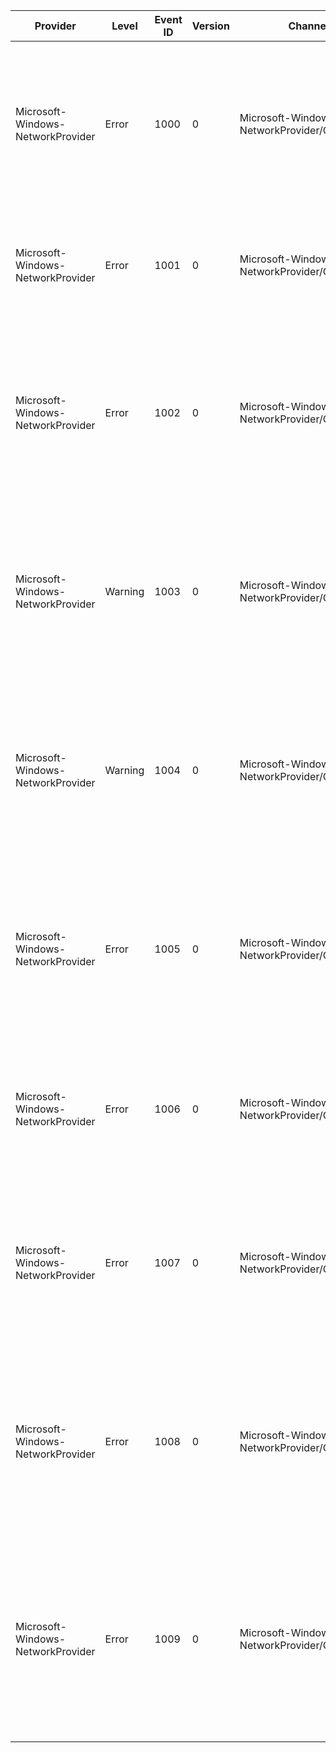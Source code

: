 Provider                           |  Level    |  Event ID  |  Version  |  Channel                                        |  Task                         |  Opcode                           |  Keyword        |  Message
-----------------------------------|-----------|------------|-----------|-------------------------------------------------|-------------------------------|-----------------------------------|-----------------|-----------------------------------------------------------------------------------------------------------------------------------------------------------------------------------------------------------------------------------------------------------------------------------------------------------------------------------------------------------------------------------------------------------------------------------------------------------------------------------------------------------------------------------------------------------------------------------------------------
Microsoft-Windows-NetworkProvider  |  Error    |  1000      |  0        |  Microsoft-Windows-NetworkProvider/Operational  |  UNC Hardening Configuration  |  Unsupported Registry Value Type  |  UNC Hardening  |  Ignoring UNC Hardening Configuration Entry: Unsupported registry value type.Registry Value Path: {RegistryKey}@{RegistryValueName}Registry Value Type: {RegistryValueType}Guidance:UNC Hardening configuration only supports registry values of types REG_SZ and REG_MULTI_SZ.For details on configuring Windows computers to require additional security when accessing specific UNC paths; visit http://support.microsoft.com/kb/3000483.
Microsoft-Windows-NetworkProvider  |  Error    |  1001      |  0        |  Microsoft-Windows-NetworkProvider/Operational  |  UNC Hardening Configuration  |  Invalid UNC Path                 |  UNC Hardening  |  Ignoring UNC Hardening Configuration Entry: Unable to parse UNC Path.UNC Path: {UncPath}UNC Hardening Configuration: {UncHardeningConfiguration}Guidance:The registry value name is not a valid UNC path.For details on configuring Windows computers to require additional security when accessing specific UNC paths; visit http://support.microsoft.com/kb/3000483.
Microsoft-Windows-NetworkProvider  |  Error    |  1002      |  0        |  Microsoft-Windows-NetworkProvider/Operational  |  UNC Hardening Configuration  |  Unsupported UNC Path             |  UNC Hardening  |  Ignoring UNC Hardening Configuration Entry: Unsupported UNC Path.UNC Path: {UncPath}UNC Hardening Configuration: {UncHardeningConfiguration}Guidance:UNC Hardening is only supported at server or share granularity. If only a fraction of the resources available on a share require additional security; consider relocating contents that require additional security to a different share.For details on configuring Windows computers to require additional security when accessing specific UNC paths; visit http://support.microsoft.com/kb/3000483.
Microsoft-Windows-NetworkProvider  |  Warning  |  1003      |  0        |  Microsoft-Windows-NetworkProvider/Operational  |  UNC Hardening Configuration  |  Unsupported Property Name        |  UNC Hardening  |  Ignoring UNC Hardening Configuration Property: Unsupported property name.UNC Path: {UncPath}UNC Hardening Configuration: {UncHardeningConfiguration}Property Name: {PropertyName}Property Value: {PropertyValue}Guidance:The specified property name does not match a UNC Hardening property supported on the current version of Windows and will be ignored.For details on configuring Windows computers to require additional security when accessing specific UNC paths; visit http://support.microsoft.com/kb/3000483.
Microsoft-Windows-NetworkProvider  |  Warning  |  1004      |  0        |  Microsoft-Windows-NetworkProvider/Operational  |  UNC Hardening Configuration  |  Unsupported Property Name        |  UNC Hardening  |  Ignoring UNC Hardening Configuration Property: Unsupported property name.UNC Path: {UncPath}UNC Hardening Configuration: {UncHardeningConfiguration}Property Name: {PropertyName}Property Value: '{PropertyValue}'Guidance:The specified property name does not match a UNC Hardening property supported on the current version of Windows and will be ignored.For details on configuring Windows computers to require additional security when accessing specific UNC paths; visit http://support.microsoft.com/kb/3000483.
Microsoft-Windows-NetworkProvider  |  Error    |  1005      |  0        |  Microsoft-Windows-NetworkProvider/Operational  |  UNC Hardening Configuration  |  Unsupported Property Value       |  UNC Hardening  |  Ignoring UNC Hardening Configuration Property: Unsupported property value.UNC Path: {UncPath}UNC Hardening Configuration: {UncHardeningConfiguration}Property Name: {PropertyName}Property Value: '{PropertyValue}'Guidance:The specified property name expects a boolean value should be assigned a value of 0 (disabled) or 1 (enabled).For details on configuring Windows computers to require additional security when accessing specific UNC paths; visit http://support.microsoft.com/kb/3000483.
Microsoft-Windows-NetworkProvider  |  Error    |  1006      |  0        |  Microsoft-Windows-NetworkProvider/Operational  |  UNC Hardening Configuration  |  Invalid Syntax                   |  UNC Hardening  |  Unable to parse UNC Hardening Configuration Entry: Unknown Error.UNC Path: {UncPath}UNC Hardening Configuration: {UncHardeningConfiguration}Guidance:The UNC Hardening configuration for the path contains invalid syntax and may be ignored.For details on configuring Windows computers to require additional security when accessing specific UNC paths; visit http://support.microsoft.com/kb/3000483.
Microsoft-Windows-NetworkProvider  |  Error    |  1007      |  0        |  Microsoft-Windows-NetworkProvider/Operational  |  UNC Hardening Configuration  |  Invalid Syntax                   |  UNC Hardening  |  Unable to parse UNC Hardening Configuration Entry: Unexpected token.UNC Path: {UncPath}UNC Hardening Configuration: {UncHardeningConfiguration}Expected Token: {ExpectedToken}Found Token: {FoundToken}Guidance: The UNC Hardening configuration for the path contains invalid syntax and may be ignored.For details on configuring Windows computers to require additional security when accessing specific UNC paths; visit http://support.microsoft.com/kb/3000483.
Microsoft-Windows-NetworkProvider  |  Error    |  1008      |  0        |  Microsoft-Windows-NetworkProvider/Operational  |  UNC Hardening Configuration  |  Invalid Syntax                   |  UNC Hardening  |  Unable to parse UNC Hardening Configuration Entry: Unable to parse integer.UNC Path: {UncPath}UNC Hardening Configuration: {UncHardeningConfiguration}Expected Token: {ExpectedToken}Found Token: {FoundToken}Guidance: The UNC Hardening configuration for the path contains invalid syntax and may be ignored. The value found token was parsed as an integer; but was found to contain illegal digits.For details on configuring Windows computers to require additional security when accessing specific UNC paths; visit http://support.microsoft.com/kb/3000483.
Microsoft-Windows-NetworkProvider  |  Error    |  1009      |  0        |  Microsoft-Windows-NetworkProvider/Operational  |  UNC Hardening Configuration  |  Invalid Syntax                   |  UNC Hardening  |  Unable to parse UNC Hardening Configuration Entry: Unable to parse string.UNC Path: {UncPath}UNC Hardening Configuration: {UncHardeningConfiguration}Expected Token: {ExpectedToken}Found Token: {FoundToken}Guidance: The UNC Hardening configuration for the path contains invalid syntax and may be ignored. The value found token was parsed as an string; but was not terminated or exceeded the maximum allowable string length.For details on configuring Windows computers to require additional security when accessing specific UNC paths; visit http://support.microsoft.com/kb/3000483.
